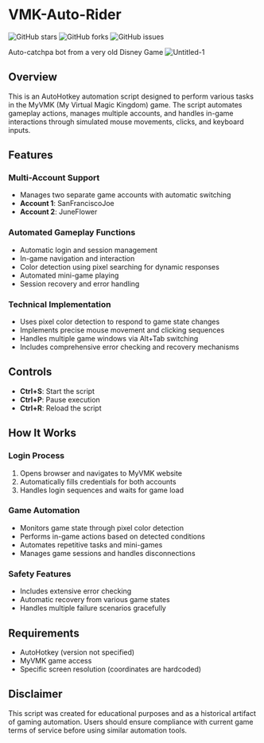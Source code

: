# VMK-Auto-Rider

![GitHub stars](https://img.shields.io/github/stars/Connor9994/VMK-Auto-Rider-2016?style=social) ![GitHub forks](https://img.shields.io/github/forks/Connor9994/VMK-Auto-Rider-2016?style=social) ![GitHub issues](https://img.shields.io/github/issues/Connor9994/VMK-Auto-Rider-2016) 

Auto-catchpa bot from a very old Disney Game
![Untitled-1](https://github.com/user-attachments/assets/9c039447-1db5-480d-a9a0-c408ef4351c1)

## Overview
This is an AutoHotkey automation script designed to perform various tasks in the MyVMK (My Virtual Magic Kingdom) game. The script automates gameplay actions, manages multiple accounts, and handles in-game interactions through simulated mouse movements, clicks, and keyboard inputs.

## Features

### Multi-Account Support
- Manages two separate game accounts with automatic switching
- **Account 1**: SanFranciscoJoe
- **Account 2**: JuneFlower

### Automated Gameplay Functions
- Automatic login and session management
- In-game navigation and interaction
- Color detection using pixel searching for dynamic responses
- Automated mini-game playing
- Session recovery and error handling

### Technical Implementation
- Uses pixel color detection to respond to game state changes
- Implements precise mouse movement and clicking sequences
- Handles multiple game windows via Alt+Tab switching
- Includes comprehensive error checking and recovery mechanisms

## Controls
- **Ctrl+S**: Start the script
- **Ctrl+P**: Pause execution
- **Ctrl+R**: Reload the script

## How It Works

### Login Process
1. Opens browser and navigates to MyVMK website
2. Automatically fills credentials for both accounts
3. Handles login sequences and waits for game load

### Game Automation
- Monitors game state through pixel color detection
- Performs in-game actions based on detected conditions
- Automates repetitive tasks and mini-games
- Manages game sessions and handles disconnections

### Safety Features
- Includes extensive error checking
- Automatic recovery from various game states
- Handles multiple failure scenarios gracefully

## Requirements
- AutoHotkey (version not specified)
- MyVMK game access
- Specific screen resolution (coordinates are hardcoded)

## Disclaimer
This script was created for educational purposes and as a historical artifact of gaming automation. Users should ensure compliance with current game terms of service before using similar automation tools.
